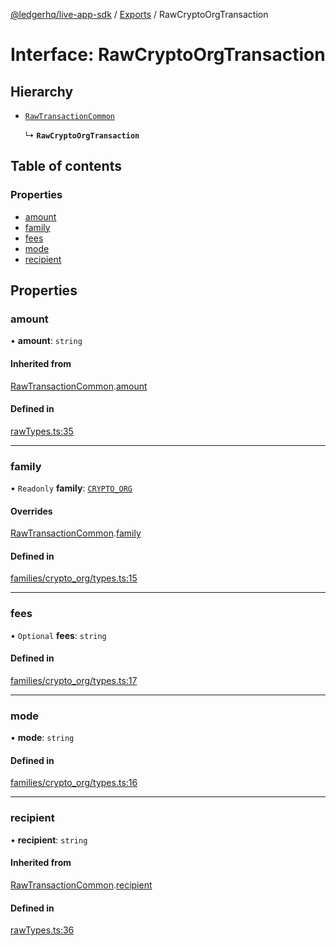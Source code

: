 [@ledgerhq/live-app-sdk](../README.md) / [Exports](../modules.md) / RawCryptoOrgTransaction

# Interface: RawCryptoOrgTransaction

## Hierarchy

- [`RawTransactionCommon`](RawTransactionCommon.md)

  ↳ **`RawCryptoOrgTransaction`**

## Table of contents

### Properties

- [amount](RawCryptoOrgTransaction.md#amount)
- [family](RawCryptoOrgTransaction.md#family)
- [fees](RawCryptoOrgTransaction.md#fees)
- [mode](RawCryptoOrgTransaction.md#mode)
- [recipient](RawCryptoOrgTransaction.md#recipient)

## Properties

### amount

• **amount**: `string`

#### Inherited from

[RawTransactionCommon](RawTransactionCommon.md).[amount](RawTransactionCommon.md#amount)

#### Defined in

[rawTypes.ts:35](https://github.com/LedgerHQ/live-app-sdk/blob/7a3b814/src/rawTypes.ts#L35)

___

### family

• `Readonly` **family**: [`CRYPTO_ORG`](../enums/FAMILIES.md#crypto_org)

#### Overrides

[RawTransactionCommon](RawTransactionCommon.md).[family](RawTransactionCommon.md#family)

#### Defined in

[families/crypto_org/types.ts:15](https://github.com/LedgerHQ/live-app-sdk/blob/7a3b814/src/families/crypto_org/types.ts#L15)

___

### fees

• `Optional` **fees**: `string`

#### Defined in

[families/crypto_org/types.ts:17](https://github.com/LedgerHQ/live-app-sdk/blob/7a3b814/src/families/crypto_org/types.ts#L17)

___

### mode

• **mode**: `string`

#### Defined in

[families/crypto_org/types.ts:16](https://github.com/LedgerHQ/live-app-sdk/blob/7a3b814/src/families/crypto_org/types.ts#L16)

___

### recipient

• **recipient**: `string`

#### Inherited from

[RawTransactionCommon](RawTransactionCommon.md).[recipient](RawTransactionCommon.md#recipient)

#### Defined in

[rawTypes.ts:36](https://github.com/LedgerHQ/live-app-sdk/blob/7a3b814/src/rawTypes.ts#L36)
